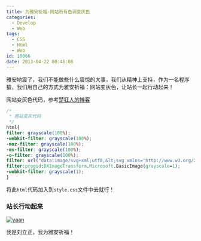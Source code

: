 ```yaml
---
title: 为雅安祈福-网站所有色调变灰色
categories:
  - Develop
  - Web
tags:
  - CSS
  - Html
  - Web
id: 10066
date: 2013-04-22 00:46:08
---
```


雅安地震了，我们不能做些什么震惊的大事，我们从精神上支持，作为一名程序猿，我们用自己的方式为雅安祈福：网站变灰色，让站长一起行动起来！

网站变灰色代码，参考[楚狂人的博客](http://www.chukuangren.com/heibaidaima.html)
```css
/*
 * 网站变灰代码
 */
html{ 
filter: grayscale(100%);
-webkit-filter: grayscale(100%);
-moz-filter: grayscale(100%);
-ms-filter: grayscale(100%);
-o-filter: grayscale(100%);
filter: url("data:image/svg+xml;utf8,&lt;svg xmlns='http://www.w3.org/2000/svg'&gt;&lt;filter id='grayscale'&gt;&lt;fecolormatrix type='matrix' values='0.3333 0.3333 0.3333 0 0 0.3333 0.3333 0.3333 0 0 0.3333 0.3333 0.3333 0 0 0 0 0 1 0'&gt;&lt;/fecolormatrix&gt;&lt;/filter>&lt;/svg&gt;#grayscale");  
filter:progid:DXImageTransform.Microsoft.BasicImage(grayscale=1);
-webkit-filter: grayscale(1);
} 
```
将此`html`代码加入到`style.css`文件中去就行！

### 站长行动起来
[![yaan](http://lzan13.qiniudn.com/blog/uploads/images/2013/04/yaan.jpg)](http://lzan13.qiniudn.com/blog/uploads/images/2013/04/yaan.jpg)

我是刘立正，我为雅安祈福！